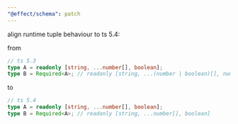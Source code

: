 ```yaml
---
"@effect/schema": patch
---
```


align runtime tuple behaviour to ts 5.4:

from

```ts
// ts 5.3
type A = readonly [string, ...number[], boolean];
type B = Required<A>; // readonly [string, ...(number | boolean)[], number | boolean]
```

to

```ts
// ts 5.4
type A = readonly [string, ...number[], boolean];
type B = Required<A>; // readonly [string, ...number[], boolean]
```
